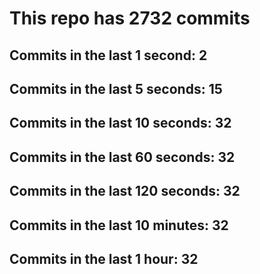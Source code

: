 # This repo has 2732 commits

## Commits in the last 1 second: 2
## Commits in the last 5 seconds: 15
## Commits in the last 10 seconds: 32
## Commits in the last 60 seconds: 32
## Commits in the last 120 seconds: 32
## Commits in the last 10 minutes: 32
## Commits in the last 1 hour: 32
